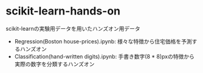 # scikit-learn-hands-on
scikit-learnの実験用データを用いたハンズオン用データ

- Regression(Boston house-prices).ipynb: 様々な特徴から住宅価格を予測するハンズオン
- Classification(hand-written digits).ipynb: 手書き数字(8 * 8)pxの特徴から実際の数字を分類するハンズオン
